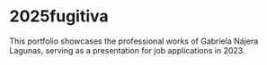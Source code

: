 # 2025fugitiva
This portfolio showcases the professional works of Gabriela Nájera Lagunas, serving as a presentation for job applications in 2023.
